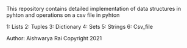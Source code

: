 This repository contains detailed implementation of data structures in pyhton and operations on a csv file in pyhton

1: Lists
2: Tuples
3: Dictionary
4: Sets
5: Strings
6: Csv_file

Author: Aishwarya Rai
Copyright 2021
